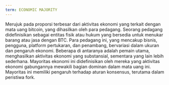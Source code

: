 ```yaml
---
term: ECONOMIC MAJORITY
---
```


Merujuk pada proporsi terbesar dari aktivitas ekonomi yang terkait dengan mata uang bitcoin, yang dihasilkan oleh para pedagang. Seorang pedagang didefinisikan sebagai entitas fisik atau hukum yang bersedia untuk menukar barang atau jasa dengan BTC. Para pedagang ini, yang mencakup bisnis, pengguna, platform pertukaran, dan penambang, bervariasi dalam ukuran dan pengaruh ekonomi. Beberapa di antaranya adalah pemain utama, menghasilkan aktivitas ekonomi yang substansial, sementara yang lain lebih sederhana. Mayoritas ekonomi ini didefinisikan oleh mereka yang aktivitas ekonomi gabungannya mewakili bagian dominan dalam mata uang ini. Mayoritas ini memiliki pengaruh terhadap aturan konsensus, terutama dalam peristiwa fork.
